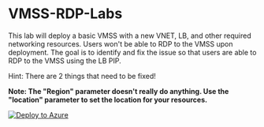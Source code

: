 # VMSS-RDP-Labs


This lab will deploy a basic VMSS with a new VNET, LB, and other required networking resources. 
Users won't be able to RDP to the VMSS upon deployment. 
The goal is to identify and fix the issue so that users are able to RDP to the VMSS using the LB PIP.

Hint: There are 2 things that need to be fixed!

**Note: The "Region" parameter doesn't really do anything. Use the "location" parameter to set the location for your resources.**

[![Deploy to Azure](https://aka.ms/deploytoazurebutton)](https://portal.azure.com/#create/Microsoft.Template/uri/https%3A%2F%2Fraw.githubusercontent.com%2Fqqnarwhal%2FAzure-Config-L200-VMSS-Labs%2Fmaster%2FvmssLab1.json)
